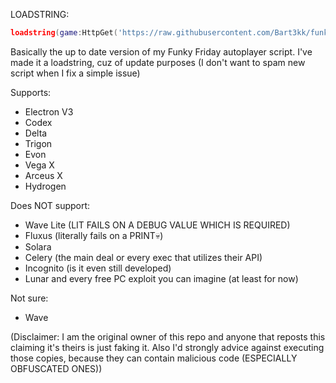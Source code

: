 LOADSTRING:
```lua
loadstring(game:HttpGet('https://raw.githubusercontent.com/Bart3kk/funky-friday-autoplay/main/script.lua'))()
```

Basically the up to date version of my Funky Friday autoplayer script. I've made it a loadstring, cuz of update purposes (I don't want to spam new script when I fix a simple issue)

Supports:
- Electron V3
- Codex
- Delta
- Trigon
- Evon
- Vega X
- Arceus X
- Hydrogen

Does NOT support:
- Wave Lite (LIT FAILS ON A DEBUG VALUE WHICH IS REQUIRED)
- Fluxus (literally fails on a PRINT💀)
- Solara
- Celery (the main deal or every exec that utilizes their API)
- Incognito (is it even still developed)
- Lunar
and every free PC exploit you can imagine (at least for now)

Not sure:
- Wave 

(Disclaimer: I am the original owner of this repo and anyone that reposts this claiming it's theirs is just faking it. Also I'd strongly advice against executing those copies, because they can contain malicious code (ESPECIALLY OBFUSCATED ONES))

